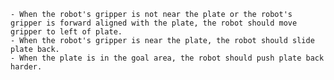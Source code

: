 
    - When the robot's gripper is not near the plate or the robot's gripper is forward aligned with the plate, the robot should move gripper to left of plate.
    - When the robot's gripper is near the plate, the robot should slide plate back.
    - When the plate is in the goal area, the robot should push plate back harder.